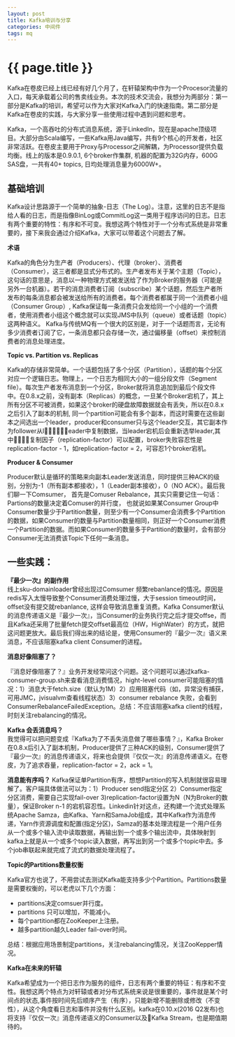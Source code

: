 ```yaml
---
layout: post
title: Kafka培训与分享
categories: 中间件
tags: mq  
---
```


{{ page.title }}
================

Kafka在卷皮已经上线已经有好几个月了，在轩辕架构中作为一个Procesor流量的入口，每天承载着公司的售卖线业务。本次的技术交流会，我想分为两部分：第一部分是Kafka的培训，希望可以作为大家对Kafka入门的快速指南。第二部分是Kafka在卷皮的实践，与大家分享一些使用过程中遇到问题和思考。


Kafka，一个高吞吐的分布式消息系统，源于LinkedIn，现在是apache顶级项目。大部分由Scala编写，一些Kafka用Java编写，共有9个核心的开发者，社区非常活跃。在卷皮主要用于Proxy与Processor之间解耦，为Processor提供负载均衡。线上的版本是0.9.0.1, 6个broker作集群, 机器的配置为32G内存，600G SAS盘，一共有40+ topics, 日均处理消息量为6000W+。

## 基础培训
Kafka设计思路源于一个简单的抽象-日志（The Log）。注意，这里的日志不是指给人看的日志，而是指像BinLog或CommitLog这一类用于程序访问的日志。日志有两个重要的特性：有序和不可变。我想这两个特性对于一个分布式系统是非常重要的，接下来我会通过介绍Kafka，大家可以带着这个问题去了解。

**术语**

Kafka的角色分为生产者（Producers）、代理（broker）、消费者（Consumer），这三者都是显式分布式的。生产者发布关于某个主题（Topic），这句话的意思是，消息以一种物理方式被发送给了作为Broker的服务器（可能是另外一台机器）。若干的消息消费者订阅（subscribe）某个话题，然后生产者所发布的每条消息都会被发送给所有的消费者。每个消费者都属于同一个消费者小组（Consumer Group）, Kafka保证每一条消费只会发给同一个小组的一个消费者，使用消费者小组这个概念就可以实现JMS中队列（queue）或者话题（topic）这两种语义。 Kafka与传统MQ有一个很大的区别是，对于一个话题而言，无论有多少消费者订阅了它，一条消息都只会存储一次，通过偏移量（offset）来控制消费者的消息处理进度。

**Topic vs. Partition vs. Replicas**   

Kafka的存储非常简单。一个话题包括了多个分区（Partition），话题的每个分区对应一个逻辑日志。物理上，一个日志为相同大小的一组分段文件（Segment file）。每次生产者发布消息到一个分区，Broker就将消息追加到最后个段文件中。在0.8.x之前，没有副本（Replicas）的概念，一旦某个Broker宕机了，其上所有分区不可被消费，如果这个broker的硬盘故障数据就会有丢失，所以在0.8.x之后引入了副本的机制, 同一个partition可能会有多个副本，而这时需要在这些副本之间选出一个leader，producer和consumer只与这个leader交互，其它副本作为follower从leader中复制数据，当leader宕机后会重新选举leader,其中复制因子（replication-factor）可以配置，broker失败容忍性是replication-factor - 1，如replication-factor = 2，可容忍1个broker宕机。

**Producer & Consumer**    

Producer默认是循环的策略来向副本Leader发送消息，同时提供三种ACK的级别，分别为-1（所有副本都接收），1（Leader副本接收），0（NO ACK）。最后我们聊一下Comsumer， 首先是Comuser Rebalance，其实只需要记住一句话：Partions的数量决定着Comuser的并行度， 也就说如果某Consumer Group中Consumer数量少于Partition数量，则至少有一个Consumer会消费多个Partition的数据，如果Consumer的数量与Partition数量相同，则正好一个Consumer消费一个Partition的数据。而如果Consumer的数量多于Partition的数量时，会有部分Consumer无法消费该Topic下任何一条消息。

## 一些实践：

**『最少一次』的副作用**    
线上sku-domainloader曾经出现过Comsumer 频繁rebanlance的情况。原因是redis写入太慢导致整个Consumer消费处理过慢，大于session timeout时间，offset没有提交就rebanlance, 这样会导致消息重复消费。Kafka Consumer默认的消息传递语义是『最少一次』，当Consumer的业务执行完之后才提交offse，而且Kafka还采用了批量fetch提交offset最高位（HW，HighWater）的方式，就把这问题更放大。最后我们得出来的结论是，使用Consumer的『最少一次』语义来消息，不应该阻塞kafka client Consumer的进程。   

**消息好像阻塞了？**   

『消息好像阻塞了？』业务开发经常问这个问题。这个问题可以通过kafka-consumer-group.sh来查看消息消费情况，hight-level consumer可能阻塞的情况：1）消息大于fetch.size（默认为1M）2）应用阻塞代码（如，异常没有捕获，可用JMC，jvisualvm查看线程状态）3）consumer rebalance 失败，会看到ConsumerRebalanceFailedException。总结：不应该阻塞kafka client的线程，时刻关注rebalancing的情况。

**Kafka 会丢消息吗？**   
我觉得可以把问题变成『Kafka为了不丢失消息做了哪些事情？』，Kafka Broker 在0.8.x后引入了副本机制，Producer提供了三种ACK的级别，Consumer提供了『最少一次』的消息传递语义，将来也会提供『仅仅一次』的消息传递语义。在卷皮，为了追求吞量，replication-factor = 2，ack = 1。

**消息能有序吗？**
Kafka保证单Partition有序，想想Partition的写入机制就很容易理解了。客户端具体做法可以为：1）Producer send指定分区 2）Consumer指定分区消费，需要自己实现fail-over 3)replication-factor设置为N（N为Broker的数量），保证Broker n-1 的宕机容忍性。Linkedin针对这点，还构建一个流式处理系统Apache Samza，由Kafka、Yarn和SamaJob组成，其中Kafka作为消息传递，Yarn作资源调度和配置(指定分区)，Samza的基本处理流程是一个用户任务从一个或多个输入流中读取数据，再输出到一个或多个输出流中，具体映射到kafka上就是从一个或多个topic读入数据，再写出到另一个或多个topic中去。多个job串联起来就完成了流式的数据处理流程了。

**Topic的Partitions数量权衡**

Kafka官方也说了，不用尝试去测试Kafka能支持多少个Partition。Partitions数量是需要权衡的，可以老虎以下几个方面：   

* partitions决定comsuer并行度。
* partitions 只可以增加，不能减小。
* 每个partition都在ZooKeeper上注册。
* 越多partition越久Leader fail-over时间。

总结：根据应用场景制定partitions，关注rebalancing情况，关注ZooKepper情况。   

**Kafka在未来的轩辕**

Kafka希望成为一个把日志作为服务的组件，日志有两个重要的特征：有序和不变性。我想这两个特点为对轩辕或者对分布式系统来说是很重要的，事件就是某个时间点的状态,事件按时间先后顺序产生（有序），只能新增不能删除或修改（不变性），从这个角度看日志和事件并没有什么区别。kafka在0.10.x(2016 Q2发布)也将支持『仅仅一次』消息传递语义的Consumer以及Kafka Stream，也是期值期待的。



